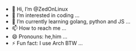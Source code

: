 - 👋 Hi, I’m @ZedOnLinux
- 👀 I’m interested in coding ...
- 🌱 I’m currently learning golang, python and JS ...
- 📫 How to reach me ...
- 😄 Pronouns: he,him ...
- ⚡ Fun fact: I use Arch BTW ...

<!---
ZedOnLinux/ZedOnLinux is a ✨ special ✨ repository because its `README.md` (this file) appears on your GitHub profile.
You can click the Preview link to take a look at your changes.
--->
